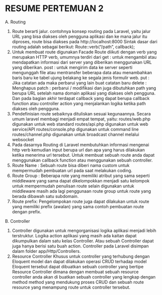 # RESUME PERTEMUAN 2

A. Routing 

1. Route berarti jalur. contohnya konsep routing pada Laravel, yaitu jalur URL yang bisa diakses oleh pengguna aplikasi 
dan ke mana jalur itu diproses, route bisa diakses pada http://localhost:8000
Sintak dasar dari routing adalah sebagai berikut: Route::verb(“/path”, callback);
2. Untuk membuat route digunakan Facade Route diikuti dengan verb yang merupakan HTTP verb, umumnya terdiri dari 
get : untuk mengambil atau mendapatkan informasi dari server yang diberikan menggunakan URL yang diberikan.
post : untuk mengirim data ke server seperti mengunggah file atau mentransfer beberapa data atau menambahkan baris baru ke tabel ujung belakang ke segala jenis formulir web.
put : Jika catatan ada maka perbarui yang lain buat catatan baru
delete : Menghapus
patch : perbarui / modifikasi
dan juga dibutuhkan path yang berupa URL setelah nama domain aplikasi yang diakses oleh pengguna. Dan pada bagian akhir terdapat callback yang dapat berupa callback function atau controller action yang menjalankan logika ketika path diakses oleh pengguna.
3. Pendefinisian route sebaiknya dituliskan sesuai kegunaannya. Secara umum laravel membagi menjadi empat tempat, yaitu:
routes/web.php digunakan untuk web standard
routes/api.php digunakan untuk web service/API
routes/console.php digunakan untuk command line
routes/channel.php digunakan untuk broadcast channel melalui websocket
4. Pada dasarnya Routing di Laravel membutuhkan informasi mengenai http verb kemudian input berupa url dan apa yang harus dilakukan ketika menerima url tersebut. Untuk membuat sebuah route anda dapat menggunakan callback function atau menggunakan sebuah controller.
5. Route Name : Sebuah route bisa diberi nama custom untuk mempermudah pembuatan url pada saat melakukan coding.
6. Route Group : Beberapa rote yang memiliki atribut yang sama seperti middleware yang sama dapat dikelompokkan menjadi satu 
kelompok untuk mempermudah penulisan route selain digunakan untuk middleware masih ada lagi penggunaan route group untuk route 
yang berada dibawah satu subdomain.
7. Route prefix: Pengelompokan route juga dapat dilakukan untuk route yang memiliki prefix (awalan) yang sama contoh pembuatan route 
dengan prefix.

B. Controller

1. Controller digunakan untuk mengorganisasi logika aplikasi menjadi lebih terstruktur. Logika action aplikasi yang masih ada 
kaitan dapat dikumpulkan dalam satu kelas Controller. Atau sebuah Controller dapat juga hanya berisi satu buah action. 
Controller pada Laravel disimpan dalam folder app/Http/Controllers.
2. Resource Controller Khusus untuk controller yang terhubung dengan Eloquent model dan dapat dilakukan operasi 
CRUD terhadap model Eloquent tersebut dapat dibuatkan sebuah controller yang bertipe Resource Controller dimana dengan membuat sebuah resource controller anda akan di buatkan sebuah controller yang lengkap dengan method method yang mendukung proses CRUD dan 
sebuah route resource yang menampung route untuk controller tersebut. 
